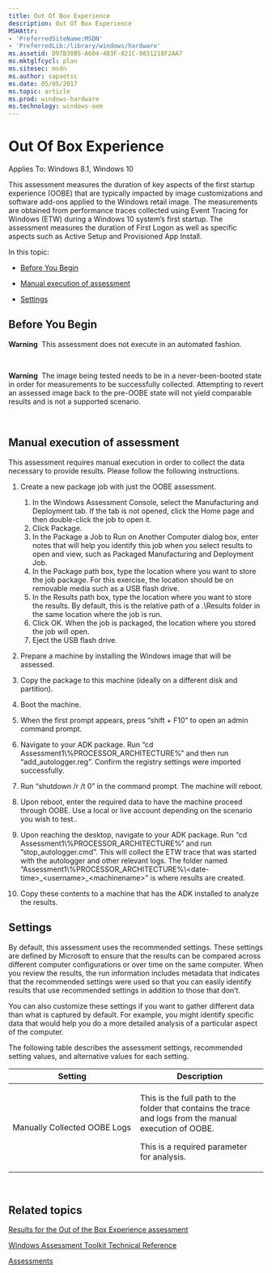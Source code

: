 ```yaml
---
title: Out Of Box Experience
description: Out Of Box Experience
MSHAttr:
- 'PreferredSiteName:MSDN'
- 'PreferredLib:/library/windows/hardware'
ms.assetid: D97B30B5-A604-483F-821C-9831218F2AA7
ms.mktglfcycl: plan
ms.sitesec: msdn
ms.author: sapaetsc
ms.date: 05/05/2017
ms.topic: article
ms.prod: windows-hardware
ms.technology: windows-oem
---
```


# Out Of Box Experience


Applies To: Windows 8.1, Windows 10

This assessment measures the duration of key aspects of the first startup experience (OOBE) that are typically impacted by image customizations and software add-ons applied to the Windows retail image. The measurements are obtained from performance traces collected using Event Tracing for Windows (ETW) during a Windows 10 system’s first startup. The assessment measures the duration of First Logon as well as specific aspects such as Active Setup and Provisioned App Install.

In this topic:

-   [Before You Begin](#beforebegin)

-   [Manual execution of assessment](#bkmk-streamingworkloads)

-   [Settings](#settings)

## <a href="" id="beforebegin"></a>Before You Begin


**Warning**  This assessment does not execute in an automated fashion.

 

**Warning**  The image being tested needs to be in a never-been-booted state in order for measurements to be successfully collected. Attempting to revert an assessed image back to the pre-OOBE state will not yield comparable results and is not a supported scenario.

 

## <a href="" id="bkmk-streamingworkloads"></a>Manual execution of assessment


This assessment requires manual execution in order to collect the data necessary to provide results. Please follow the following instructions.

1.  Create a new package job with just the OOBE assessment.
    1.  In the Windows Assessment Console, select the Manufacturing and Deployment tab. If the tab is not opened, click the Home page and then double-click the job to open it.
    2.  Click Package.
    3.  In the Package a Job to Run on Another Computer dialog box, enter notes that will help you identify this job when you select results to open and view, such as Packaged Manufacturing and Deployment Job.
    4.  In the Package path box, type the location where you want to store the job package. For this exercise, the location should be on removable media such as a USB flash drive.
    5.  In the Results path box, type the location where you want to store the results. By default, this is the relative path of a .\\Results folder in the same location where the job is run.
    6.  Click OK. When the job is packaged, the location where you stored the job will open.
    7.  Eject the USB flash drive.

2.  Prepare a machine by installing the Windows image that will be assessed.
3.  Copy the package to this machine (ideally on a different disk and partition).
4.  Boot the machine.
5.  When the first prompt appears, press “shift + F10” to open an admin command prompt.
6.  Navigate to your ADK package. Run “cd Assessment1\\%PROCESSOR\_ARCHITECTURE%” and then run “add\_autologger.reg”. Confirm the registry settings were imported successfully.
7.  Run “shutdown /r /t 0” in the command prompt. The machine will reboot.
8.  Upon reboot, enter the required data to have the machine proceed through OOBE. Use a local or live account depending on the scenario you wish to test..
9.  Upon reaching the desktop, navigate to your ADK package. Run “cd Assessment1\\%PROCESSOR\_ARCHITECTURE%” and run ”stop\_autologger.cmd”. This will collect the ETW trace that was started with the autologger and other relevant logs. The folder named “Assessment1\\%PROCESSOR\_ARCHITECTURE%\\&lt;date-time&gt;\_&lt;username&gt;\_&lt;machinename&gt;” is where results are created.
10. Copy these contents to a machine that has the ADK installed to analyze the results.

## Settings


By default, this assessment uses the recommended settings. These settings are defined by Microsoft to ensure that the results can be compared across different computer configurations or over time on the same computer. When you review the results, the run information includes metadata that indicates that the recommended settings were used so that you can easily identify results that use recommended settings in addition to those that don’t.

You can also customize these settings if you want to gather different data than what is captured by default. For example, you might identify specific data that would help you do a more detailed analysis of a particular aspect of the computer.

The following table describes the assessment settings, recommended setting values, and alternative values for each setting.

<table>
<colgroup>
<col width="50%" />
<col width="50%" />
</colgroup>
<thead>
<tr class="header">
<th>Setting</th>
<th>Description</th>
</tr>
</thead>
<tbody>
<tr class="odd">
<td><p>Manually Collected OOBE Logs</p></td>
<td><p>This is the full path to the folder that contains the trace and logs from the manual execution of OOBE.</p>
<p>This is a required parameter for analysis.</p></td>
</tr>
</tbody>
</table>

 

## Related topics


[Results for the Out of the Box Experience assessment](results-for-the-out-of-box-experience-assessment.md)

[Windows Assessment Toolkit Technical Reference](windows-assessment-toolkit-technical-reference.md)

[Assessments](assessments.md)

 

 







